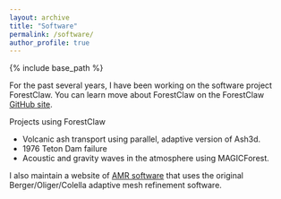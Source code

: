 ```yaml
---
layout: archive
title: "Software"
permalink: /software/
author_profile: true
---
```


{% include base_path %}

For the past several years, I have been working on the software project ForestClaw.  You can learn move about ForestClaw on the ForestClaw [GitHub site](http://www.github.com/ForestClaw/forestclaw).

Projects using ForestClaw  

<ul>
    <li> Volcanic ash transport using parallel, adaptive version of Ash3d. </li>
    <li> 1976 Teton Dam failure</li>
    <li> Acoustic and gravity waves in the atmosphere using MAGICForest.</li>
</ul>

I also maintain a website of [AMR software](http://www.forestclaw.org/www_personal/research/amr_software/index.html) that uses the original Berger/Oliger/Colella adaptive mesh refinement software.    
